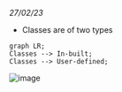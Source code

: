 *27/02/23*

- Classes are of two types 

```mermaid
graph LR;
Classes --> In-built;
Classes --> User-defined;
```

![image](https://user-images.githubusercontent.com/78267371/221768203-44466c38-7b8a-4b39-a0de-d625a928ad3d.png)
